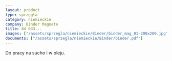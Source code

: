 ```yaml
---
layout: product
type: sprzęgła
category: niemieckie
company: Binder Magnete
title: 84 033...
images: ["/assets/sprzegla/niemieckie/Binder/binder_mag_01-200x200.jpg", "/assets/sprzegla/niemieckie/Binder/binder_mag_02-200x200.jpg"]
documents: ["/assets/sprzegla/niemieckie/Binder/binder.pdf"]
---
```

Do pracy na sucho i w oleju.